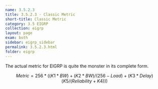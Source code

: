 ```yaml
---
name: 3.5.2.3
title: 3.5.2.3 - Classic Metric
short-title: Classic Metric
category: 3.5 EIGRP
collection: eigrp
layout: page
exam: both
sidebar: eigrp_sidebar
permalink: 3.5.2.3.html
folder: eigrp
---
```


The actual metric for EIGRP is quite the monster in its complete form.

$$
Metric = 256 * ((K1 * BW) + (K2*BW)/(256-Load) + (K3*Delay)(K5/(Reliability + K4)))
$$
